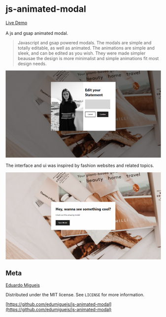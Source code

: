 # js-animated-modal
[Live Demo](https://edumigueis.github.io/js-animated-modal/)<br><br> A js and gsap animated modal.
> Javascript and gsap powered modals. The modals are simple and totally editable, as well as animated. The animations are simple and sleek, and can be edited as you wish. They were made simpler beausae the design is more minimalist and simple animations fit most design needs.

![](header.png)

The interface and ui was inspired by fashion websites and related topics.

![](header2.png)

## Meta

[Eduardo Migueis](https://github.com/edumigueis)

Distributed under the MIT license. See ``LICENSE`` for more information.

[https://github.com/edumigueis/js-animated-modal](https://github.com/edumigueis/js-animated-modal)